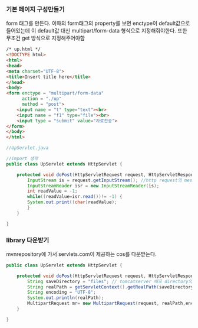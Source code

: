 ### 기본 페이지 구성만들기
form 태그를 만든다.
이때의 form태그의 property를 보면 enctype이 default값으로 들어있는데 이 default값 대신 multipart/form-data 형식으로 지정해줘야한다.
또한 무조건 get 방식으로 지정해주어야함
```html
/* up.html */
<!DOCTYPE html>
<html>
<head>
<meta charset="UTF-8">
<title>Insert title here</title>
</head>
<body>
<form enctype = "multipart/form-data" 
	  action = "./up" 
      method = "post">
	<input name = "t" type="text"><br>
	<input name = "f1" type="file"><br>
	<input type = "submit" value="자료전송">
</form>
</body>
</html>
```

```java
//UpServlet.java

//import 생략
public class UpServlet extends HttpServlet {

	protected void doPost(HttpServletRequest request, HttpServletResponse response) throws ServletException, IOException {
		InputStream is = request.getInputStream(); //http request의 message body를 읽어올 수 있음.
		InputStreamReader isr = new InputStreamReader(is);
		int readValue = -1;
		while((readValue=isr.read())!= -1) {
		System.out.print((char)readValue);
		}
	}

}
```

### library 다운받기
mvnrepository에 가서 servlets.com이 제공하는 cos를 다운받는다.

```java
public class UpServlet extends HttpServlet {

	protected void doPost(HttpServletRequest request, HttpServletResponse response) throws ServletException, IOException {
		String saveDirectory = "files"; // tomcatserver 배포 directory의 files 폴더
		String realPath = getServletContext().getRealPath(saveDirectory);
		String encoding = "UTF-8";
		System.out.println(realPath);
		MultipartRequest mr= new MultipartRequest(request, realPath,encoding); //encoding이 추가도
	}

}
```
<!--stackedit_data:
eyJoaXN0b3J5IjpbLTE3NDczOTY0MDYsLTM0OTQ5Mjk1NiwyND
Y2NDQ1NjAsLTE3NDU5Mjk5OTYsNTE2MDMwNjUxXX0=
-->